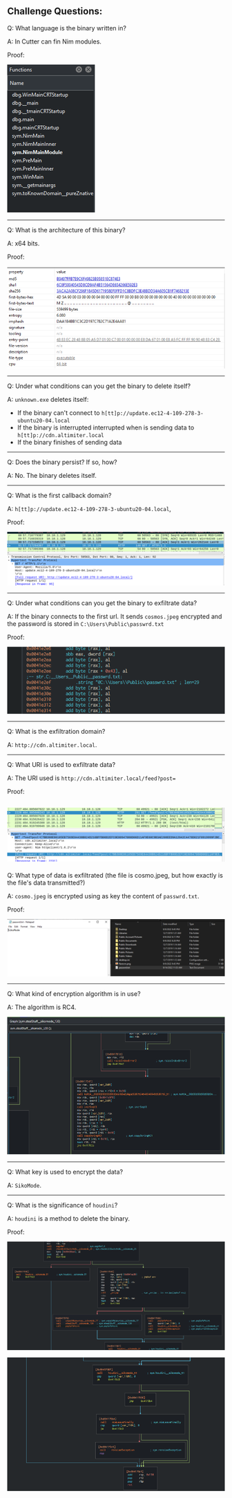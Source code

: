 ## Challenge Questions:

Q: What language is the binary written in?

A: In Cutter can fin Nim modules.

Proof:

![nim](./img/language.png)

---

Q: What is the architecture of this binary?

A: x64 bits.

Proof:

![x64bits](./img/arc.png)

---

Q: Under what conditions can you get the binary to delete itself?

A: `unknown.exe` deletes itself:
- If the binary can't connect to `h[tt]p://update.ec12-4-109-278-3-ubuntu20-04.local`
- If the binary is interrupted interrupted when is sending data to `h[tt]p://cdn.altimiter.local`
- If the binary finishes of sending data 


---

Q: Does the binary persist? If so, how?

A: No. The binary deletes itself.

---

Q: What is the first callback domain?

A: `h[tt]p://update.ec12-4-109-278-3-ubuntu20-04.local`, 

Proof:

![first_callback](./img/first_callback.png)

---

Q: Under what conditions can you get the binary to exfiltrate data?

A: If the binary connects to the first url. It sends `cosmos.jpeg` encrypted and the password is stored in `C:\Users\Public\passwrd.txt`

Proof:

![key](./img/route.png)

---

Q: What is the exfiltration domain?

A: `http://cdn.altimiter.local`.


---

Q: What URI is used to exfiltrate data?

A: The URI used is `http://cdn.altimiter.local/feed?post=`

Proof:

![http](./img/http.png)
---

Q: What type of data is exfiltrated (the file is cosmo.jpeg, but how exactly is the file's data transmitted?)

A: `cosmo.jpeg` is encrypted using as key the content of `passwrd.txt`. 

Proof: 

![password](./img/password_route.png)

---

Q: What kind of encryption algorithm is in use?

A: The algorithm is RC4. 

![rc4](./img/rc4.png)

---

Q: What key is used to encrypt the data?

A: `SikoMode`.

---
Q: What is the significance of `houdini`?

A: `houdini` is a method to delete the binary.

Proof:

![houdini](./img/houdini1.png)

![houdini](./img/houodini2.png)